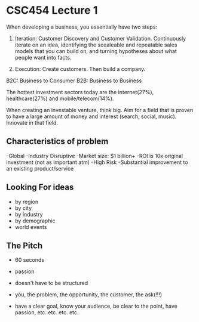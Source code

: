CSC454 Lecture 1
================

When developing a business, you essentially have two steps:

1. Iteration: Customer Discovery and Customer Validation.
Continuously iterate on an idea, identifying the scealeable and
repeatable sales models that you can build on, and turning
hypotheses about what people want into facts.

2. Execution: Create customers. Then build a company.

B2C: Business to Consumer
B2B: Business to Business

The hottest investment sectors today are the internet(27%),
healthcare(27%) and mobile/telecom(14%).

When creating an investable venture, think big. Aim for a field
that is proven to have a large amount of money and interest
(search, social, music). Innovate in that field.

Characteristics of problem
----------------------------

-Global
-Industry Disruptive
-Market size: $1 billion+
-ROI is 10x original investment (not as important atm)
-High Risk
-Substantial improvement to an existing product/service

Looking For ideas
------------------

- by region
- by city
- by industry
- by demographic
- world events

The Pitch
-----------

- 60 seconds
- passion
- doesn't have to be structured
- you, the problem, the opportunity, the customer, the ask(!!!)

- have a clear goal, know your audience, be clear to the point,
have passion, etc. etc. etc. etc.